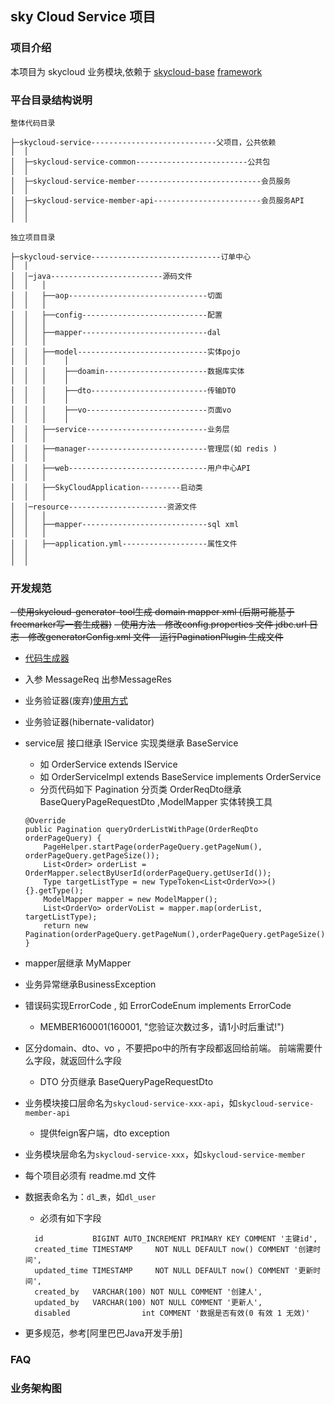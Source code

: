## sky Cloud  Service 项目

### 项目介绍
本项目为 skycloud 业务模块,依赖于
[skycloud-base](https://github.com/xk11961677/skycloud-base)
[framework](https://github.com/xk11961677/framework)
  
### 平台目录结构说明

```
整体代码目录

├─skycloud-service----------------------------父项目，公共依赖
│  │
│  ├─skycloud-service-common-------------------------公共包
│  │
│  ├─skycloud-service-member----------------------------会员服务
│  │
│  ├─skycloud-service-member-api------------------------会员服务API
│  │
│  │
```


```
独立项目目录

├─skycloud-service-----------------------------订单中心
│  │
│  │─java-------------------------源码文件
│  │   │
│  │   ├──aop-------------------------------切面
│  │   │
│  │   ├──config----------------------------配置
│  │   │
│  │   ├──mapper----------------------------dal
│  │   │
│  │   ├──model-----------------------------实体pojo
│  │   │    │
│  │   │    ├──doamin-----------------------数据库实体
│  │   │    │
│  │   │    ├──dto--------------------------传输DTO
│  │   │    │
│  │   │    ├──vo---------------------------页面vo
│  │   │    │
│  │   ├──service---------------------------业务层
│  │   │
│  │   ├──manager---------------------------管理层(如 redis )
│  │   │
│  │   ├──web-------------------------------用户中心API
│  │   │
│  │   ├──SkyCloudApplication---------启动类
│  │   │
│  │─resource----------------------资源文件
│  │   │
│  │   ├──mapper----------------------------sql xml
│  │   │
│  │   ├──application.yml-------------------属性文件
│  │
│  │
```

### 开发规范

~~- 使用skycloud-generator-tool生成 domain mapper xml (后期可能基于freemarker写一套生成器)~~
    ~~- 使用方法
       - 修改config.properties 文件 jdbc.url 日志
       - 修改generatorConfig.xml 文件
       - 运行PaginationPlugin 生成文件~~
       
- [代码生成器](https://github.com/xk11961677/skycloud-base/tree/master/skycloud-base-codegen)       
- 入参 MessageReq<T> 出参MessageRes<T>
- 业务验证器(废弃)[使用方式](https://github.com/xk11961677/framework/tree/master/framework-integrate/framework-integrate-validator)
- 业务验证器(hibernate-validator)

- service层 接口继承 IService<T> 实现类继承 BaseService<T>
    - 如 OrderService extends IService<Order> 
    - 如 OrderServiceImpl extends BaseService<Order> implements OrderService
    - 分页代码如下 Pagination 分页类 OrderReqDto继承BaseQueryPageRequestDto ,ModelMapper 实体转换工具
    ```
    @Override
    public Pagination queryOrderListWithPage(OrderReqDto orderPageQuery) {
        PageHelper.startPage(orderPageQuery.getPageNum(), orderPageQuery.getPageSize());
        List<Order> orderList = OrderMapper.selectByUserId(orderPageQuery.getUserId());
        Type targetListType = new TypeToken<List<OrderVo>>() {}.getType();
        ModelMapper mapper = new ModelMapper();
        List<OrderVo> orderVoList = mapper.map(orderList, targetListType);
        return new Pagination(orderPageQuery.getPageNum(),orderPageQuery.getPageSize(),0,orderVoList);
    }
    ```
- mapper层继承 MyMapper<T>
- 业务异常继承BusinessException 
- 错误码实现ErrorCode , 如 ErrorCodeEnum implements ErrorCode
    - MEMBER160001(160001, "您验证次数过多，请1小时后重试!")
    
- 区分domain、dto、vo ，不要把po中的所有字段都返回给前端。 前端需要什么字段，就返回什么字段
    - DTO 分页继承 BaseQueryPageRequestDto
 
- 业务模块接口层命名为`skycloud-service-xxx-api`，如`skycloud-service-member-api` 
    - 提供feign客户端，dto exception
- 业务模块层命名为`skycloud-service-xxx`，如`skycloud-service-member`
- 每个项目必须有 readme.md 文件
- 数据表命名为：`dl`_`表`，如`dl_user`
    - 必须有如下字段
    ```
      id           BIGINT AUTO_INCREMENT PRIMARY KEY COMMENT '主键id',
      created_time TIMESTAMP     NOT NULL DEFAULT now() COMMENT '创建时间',
      updated_time TIMESTAMP     NOT NULL DEFAULT now() COMMENT '更新时间',
      created_by   VARCHAR(100) NOT NULL COMMENT '创建人',
      updated_by   VARCHAR(100) NOT NULL COMMENT '更新人',
      disabled                int COMMENT '数据是否有效(0 有效 1 无效)'
    ```
- 更多规范，参考[阿里巴巴Java开发手册]



### FAQ

### 业务架构图